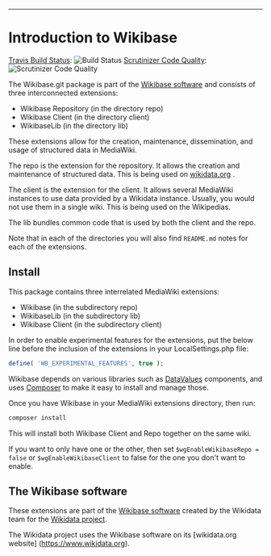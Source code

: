 - - -
Introduction to Wikibase
====================

[Travis Build Status](https://travis-ci.org/wikimedia/mediawiki-extensions-Wikibase.svg?branch=master):
![Build Status](https://travis-ci.org/wikimedia/mediawiki-extensions-Wikibase.svg)
[Scrutinizer Code Quality](https://scrutinizer-ci.com/g/wikimedia/mediawiki-extensions-Wikibase/badges/quality-score.png?b=master):
![Scrutinizer Code Quality](https://scrutinizer-ci.com/g/wikimedia/mediawiki-extensions-Wikibase/badges/quality-score.png)


The Wikibase.git package is part of the [Wikibase software](http://wikiba.se/) and consists of
three interconnected extensions:

* Wikibase Repository (in the directory repo)
* Wikibase Client (in the directory client)
* WikibaseLib (in the directory lib)

These extensions allow for the creation, maintenance, dissemination, and usage of structured data
in MediaWiki.

The repo is the extension for the repository. It allows the creation and maintenance of structured
data. This is being used on [wikidata.org](https://www.wikidata.org)  .

The client is the extension for the client. It allows several MediaWiki instances to use data provided
by a Wikidata instance. Usually, you would not use them in a single wiki. This is being used on the
Wikipedias.

The lib bundles common code that is used by both the client and the repo.

Note that in each of the directories you will also find `README.md` notes for each of the extensions.

## Install

This package contains three interrelated MediaWiki extensions:

* Wikibase (in the subdirectory repo)
* WikibaseLib (in the subdirectory lib)
* Wikibase Client (in the subdirectory client)

In order to enable experimental features for the extensions, put the below line before the inclusion
of the extensions in your LocalSettings.php file:

```php
define( 'WB_EXPERIMENTAL_FEATURES', true );
```

Wikibase depends on various libraries such as [DataValues](https://github.com/DataValues/) components,
and uses [Composer](http://getcomposer.org/) to make it easy to install and manage those.

Once you have Wikibase in your MediaWiki extensions directory, then run:

```bash
composer install
```

This will install both Wikibase Client and Repo together on the same wiki.

If you want to only have one or the other, then set `$wgEnableWikibaseRepo = false` or
`$wgEnableWikibaseClient` to false for the one you don't want to enable.

## The Wikibase software

These extensions are part of the [Wikibase software](http://wikiba.se/) created by the Wikidata team
for the [Wikidata project](https://meta.wikimedia.org/wiki/Wikidata).

The Wikidata project uses the Wikibase software on its [wikidata.org website]
(https://www.wikidata.org).
